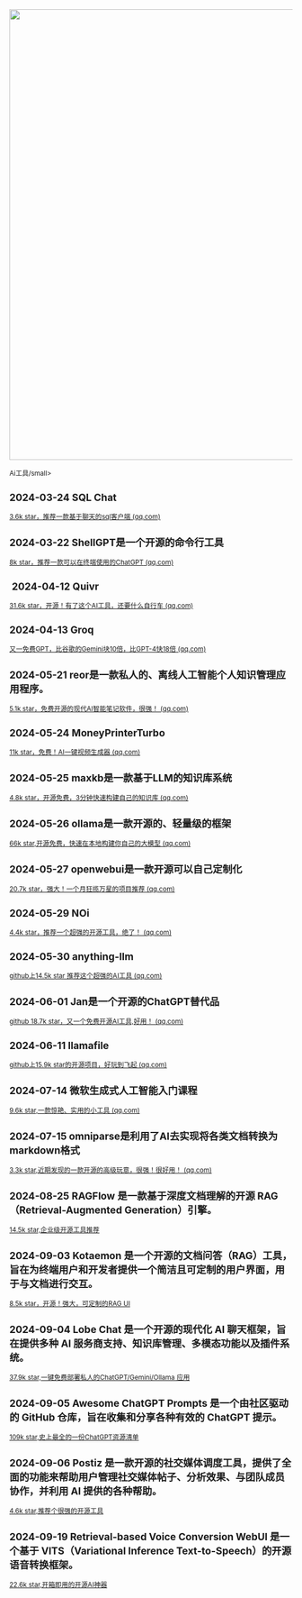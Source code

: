 <img src="https://img.picui.cn/free/2024/10/15/670e07de8c1a1.png" width="800" />  

<small>Ai工具/small>


## 2024-03-24 **SQL Chat**

[3.6k star，推荐一款基于聊天的sql客户端 (qq.com)](https://mp.weixin.qq.com/s?__biz=MzU4MjY3Mzc3OQ==&mid=2247490680&idx=1&sn=d84f2bafd57070720f71b354eba7617f&chksm=fdb5e864cac26172a27303130db805d77750a8dc5993741aa81fdd1baad5f0a3f6f1498dd3ea&token=1653307747&lang=zh_CN#rd)

## 2024-03-22 ShellGPT是一个开源的命令行工具

[8k star，推荐一款可以在终端使用的C](https://mp.weixin.qq.com/s?__biz=MzU4MjY3Mzc3OQ==&mid=2247490662&idx=1&sn=197962b4c709f06448b8f426e540cf06&chksm=fdb5e87acac2616c42b73d0c0b4620541b5e5ccd278be5ef1db7efe1493097b49ccb6952c365&token=1653307747&lang=zh_CN#rd)[h](https://mp.weixin.qq.com/s?__biz=MzU4MjY3Mzc3OQ==&mid=2247490662&idx=1&sn=197962b4c709f06448b8f426e540cf06&chksm=fdb5e87acac2616c42b73d0c0b4620541b5e5ccd278be5ef1db7efe1493097b49ccb6952c365&token=1653307747&lang=zh_CN#rd)[at](https://mp.weixin.qq.com/s?__biz=MzU4MjY3Mzc3OQ==&mid=2247490662&idx=1&sn=197962b4c709f06448b8f426e540cf06&chksm=fdb5e87acac2616c42b73d0c0b4620541b5e5ccd278be5ef1db7efe1493097b49ccb6952c365&token=1653307747&lang=zh_CN#rd)[GPT](https://mp.weixin.qq.com/s?__biz=MzU4MjY3Mzc3OQ==&mid=2247490662&idx=1&sn=197962b4c709f06448b8f426e540cf06&chksm=fdb5e87acac2616c42b73d0c0b4620541b5e5ccd278be5ef1db7efe1493097b49ccb6952c365&token=1653307747&lang=zh_CN#rd)[ (qq.com)](https://mp.weixin.qq.com/s?__biz=MzU4MjY3Mzc3OQ==&mid=2247490662&idx=1&sn=197962b4c709f06448b8f426e540cf06&chksm=fdb5e87acac2616c42b73d0c0b4620541b5e5ccd278be5ef1db7efe1493097b49ccb6952c365&token=1653307747&lang=zh_CN#rd)

##  2024-04-12 **Quivr**

[31.6k star，开源！有了这个AI工具，还要什么自行车 (qq.com)](https://mp.weixin.qq.com/s?__biz=MzU4MjY3Mzc3OQ==&mid=2247490932&idx=1&sn=4b063a4d65932ba27627a3712b3d5f4d&chksm=fdb5e968cac2607e10bed8d13ee190073a53bf43f05d17c128ea2fa6956d0f4ebe3ae06d2f4a&token=991980910&lang=zh_CN#rd)

## 2024-04-13 **Groq**

[又一免费GPT，比谷歌的Gemini块10倍，比GPT-4快18倍 (qq.com)](https://mp.weixin.qq.com/s?__biz=MzU4MjY3Mzc3OQ==&mid=2247490937&idx=1&sn=a8fdd08ecf8ceea15d722354cac67657&chksm=fdb5e965cac26073ece00ddaab5c05405dae58e253ba3d108d28654e8e70e9439dbe5a1ba5c7&token=991980910&lang=zh_CN#rd)

## 2024-05-21 reor是一款私人的、离线人工智能个人知识管理应用程序。

[5.1k star，免费开源的现代AI智能笔记软件，很强！ (qq.com)](https://mp.weixin.qq.com/s?__biz=MzU4MjY3Mzc3OQ==&mid=2247491418&idx=1&sn=2ac763a6ce9a841d81f9103d3c8c22c9&chksm=fdb5eb46cac26250e2b55359c4daebdba561b66d990fb6c27047db654db3e7e6cfd37a6b17d1&token=530396526&lang=zh_CN#rd)

## 2024-05-24 **MoneyPrinterTurbo**

[11k star，免费！AI一键视频生成器 (qq.com)](https://mp.weixin.qq.com/s?__biz=MzU4MjY3Mzc3OQ==&mid=2247491460&idx=1&sn=e095de317f9e1b9b89f2f49c93f66810&chksm=fdb5eb98cac2628e7ed5b32ad2c6a22e8df173f0edcbc13c01ce71971c0b8386633d60ad0760&token=1235617352&lang=zh_CN#rd)

## 2024-05-25 maxkb是一款基于LLM的知识库系统

[4.8k star，开源免费，3分钟快速构建自己的知识库 (qq.com)](https://mp.weixin.qq.com/s?__biz=MzU4MjY3Mzc3OQ==&mid=2247491482&idx=1&sn=3f81c557337d5786ad48810c55371b21&chksm=fdb5eb86cac2629066375dc65d4ed4795a0b03a03d0f64bca442b5c5d84c6cb8df01ca45fb71&token=1235617352&lang=zh_CN#rd)

## 2024-05-26 ollama是一款开源的、轻量级的框架

[66k star,开源免费，快速在本地构建你自己的大模型 (qq.com)](https://mp.weixin.qq.com/s?__biz=MzU4MjY3Mzc3OQ==&mid=2247491497&idx=1&sn=e0ab40e53a9c1061d5bbf71cec28f156&chksm=fdb5ebb5cac262a34153c8261b9dc50e989af1968ef7542f246e1f337e52dd36aef6dd372304&token=1235617352&lang=zh_CN#rd)

## 2024-05-27 openwebui是一款开源可以自己定制化

[20.7k star，强大！一个月狂揽万星的项目推荐 (qq.com)](https://mp.weixin.qq.com/s?__biz=MzU4MjY3Mzc3OQ==&mid=2247491509&idx=1&sn=182da663bcf3d20c4ef2bdf48b53a918&chksm=fdb5eba9cac262bf990e8c3212f4cbc1260fb25d35266652cd22cc5ab0cea213a65869e6063e&token=1235617352&lang=zh_CN#rd)

## 2024-05-29 NOi

[4.4k star，推荐一个超强的开源工具，绝了！ (qq.com)](https://mp.weixin.qq.com/s?__biz=MzU4MjY3Mzc3OQ==&mid=2247491535&idx=1&sn=c8b092f5c17a893d9d4b78a747b01e80&chksm=fdb5ebd3cac262c5d203d45211722448fee9460f5da00926b7a021ed2cce1e0d99df3f229692&token=1235617352&lang=zh_CN#rd)

## 2024-05-30 anything-llm

[github上14.5k star 推荐这个超强的AI工具 (qq.com)](https://mp.weixin.qq.com/s?__biz=MzU4MjY3Mzc3OQ==&mid=2247491548&idx=1&sn=8da8b8a82da72755dd207ffd59982fde&chksm=fdb5ebc0cac262d6fe8437c203c97ef2ab168b164158084e1bdadd5a82fc359a919c571529c5&token=1235617352&lang=zh_CN#rd)

## 2024-06-01 Jan是一个开源的ChatGPT替代品

[github 18.7k star，又一个免费开源AI工具,好用！ (qq.com)](https://mp.weixin.qq.com/s?__biz=MzU4MjY3Mzc3OQ==&mid=2247491566&idx=1&sn=3c842d446733db51d8113252c74b4c12&chksm=fdb5ebf2cac262e48c465d81cf34929cb2e0aaff04f697257e57bac4b8aab3367233353a08fc&token=1235617352&lang=zh_CN#rd)

## 2024-06-11 **llamafile**

[github上15.9k star的开源项目，好玩到飞起 (qq.com)](https://mp.weixin.qq.com/s?__biz=MzU4MjY3Mzc3OQ==&mid=2247491734&idx=1&sn=ffe1557e4f8ac1a0d9656d5ae0bf36ad&chksm=fdb6148acac19d9cd75fc9906506e202604bb795b8f0edab0f2609bd803dc2e42f1293ec0383&token=1235617352&lang=zh_CN#rd)

## 2024-07-14 **微软生成式人工智能入门课程**

[9.6k star,一款惊艳、实用的小工具 (qq.com)](https://mp.weixin.qq.com/s?__biz=MzU4MjY3Mzc3OQ==&mid=2247492293&idx=1&sn=c137d0fe204047ba0cb25b2a2c699811&chksm=fdb616d9cac19fcfefb951d4ab9932bb3444d05523f1580e5ebbe5ed25850ef2576b8239725a&token=1387101140&lang=zh_CN#rd)

## 2024-07-15 omniparse是利用了AI去实现将各类文档转换为markdown格式

[3.3k star,近期发现的一款开源的高级玩意，很强！很好用！ (qq.com)](https://mp.weixin.qq.com/s?__biz=MzU4MjY3Mzc3OQ==&mid=2247492312&idx=1&sn=7fb332a5dc46d052c29df602e3fb0802&chksm=fdb616c4cac19fd2d82ba8c7b0057a253f2f52db9c72e562a56cf8e2881b50ec4761c0fbd925&token=1387101140&lang=zh_CN#rd)

## 2024-08-25 RAGFlow 是一款基于深度文档理解的开源 RAG（Retrieval-Augmented Generation）引擎。

[14.5k star,企业级开源工具推荐](https://mp.weixin.qq.com/s?__biz=MzU4MjY3Mzc3OQ==&mid=2247493541&idx=1&sn=e5ea7238ef3398f344cdebb04792b7b4&chksm=fdb613b9cac19aaf8f28cc82c9a7b2e1933b3877dd1be02d325aae271e7469bb71726a76d934&token=1264986599&lang=zh_CN#rd)

## 2024-09-03 Kotaemon 是一个开源的文档问答（RAG）工具，旨在为终端用户和开发者提供一个简洁且可定制的用户界面，用于与文档进行交互。

[8.5k star，开源！强大，可定制的RAG UI](https://mp.weixin.qq.com/s?__biz=MzU4MjY3Mzc3OQ==&mid=2247493924&idx=1&sn=d05155339f535af217867e8fbd153448&chksm=fdb61d38cac1942e1fbb0489756440728a23b39db6e5a13a87fe845fa4bba23ad119c130184c&token=1264986599&lang=zh_CN#rd)

##  2024-09-04 Lobe Chat 是一个开源的现代化 AI 聊天框架，旨在提供多种 AI 服务商支持、知识库管理、多模态功能以及插件系统。

[37.9k star,一键免费部署私人的ChatGPT/Gemini/Ollama 应用](https://mp.weixin.qq.com/s?__biz=MzU4MjY3Mzc3OQ==&mid=2247493951&idx=1&sn=5bdc337df673eff25a8351526aa78cc1&chksm=fdb61d23cac19435b425b1816876ae9db6e90062cfef5c4676eebefc965ca798c2195acf51d5&token=1264986599&lang=zh_CN#rd)

## 2024-09-05 Awesome ChatGPT Prompts 是一个由社区驱动的 GitHub 仓库，旨在收集和分享各种有效的 ChatGPT 提示。

[109k star,史上最全的一份ChatGPT资源清单](https://mp.weixin.qq.com/s?__biz=MzU4MjY3Mzc3OQ==&mid=2247493988&idx=1&sn=a842f91f29443d43d9415d9b8d6a5075&chksm=fdb61d78cac1946ee63791f0882ffeda0cd806c37b3c449185e02ca8d29c3658a07cb9e97a8d&token=1264986599&lang=zh_CN#rd)

## 2024-09-06 Postiz 是一款开源的社交媒体调度工具，提供了全面的功能来帮助用户管理社交媒体帖子、分析效果、与团队成员协作，并利用 AI 提供的各种帮助。

[4.6k star,推荐个很强的开源工具](https://mp.weixin.qq.com/s?__biz=MzU4MjY3Mzc3OQ==&mid=2247494035&idx=1&sn=60c4eb8d9a445f5245c9621da47458a2&chksm=fdb61d8fcac19499595240a872a3e897f2d29cdf2bd4f3204e0159ff4cda48786ab05a1ece81&token=1264986599&lang=zh_CN#rd)

## 2024-09-19 Retrieval-based Voice Conversion WebUI 是一个基于 VITS（Variational Inference Text-to-Speech）的开源语音转换框架。

[22.6k star,开箱即用的开源AI神器](https://mp.weixin.qq.com/s?__biz=MzU4MjY3Mzc3OQ==&mid=2247494680&idx=1&sn=dbcf3d46441e2fd708d0859db3332bb1&chksm=fdb61804cac19112559677e07adf0ec0eb10a4682b709d3094acde63c53e5f2e49ac6fcb082b&token=1264986599&lang=zh_CN#rd)
